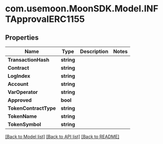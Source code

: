 # com.usemoon.MoonSDK.Model.INFTApprovalERC1155

## Properties

Name | Type | Description | Notes
------------ | ------------- | ------------- | -------------
**TransactionHash** | **string** |  | 
**Contract** | **string** |  | 
**LogIndex** | **string** |  | 
**Account** | **string** |  | 
**VarOperator** | **string** |  | 
**Approved** | **bool** |  | 
**TokenContractType** | **string** |  | 
**TokenName** | **string** |  | 
**TokenSymbol** | **string** |  | 

[[Back to Model list]](../README.md#documentation-for-models) [[Back to API list]](../README.md#documentation-for-api-endpoints) [[Back to README]](../README.md)

